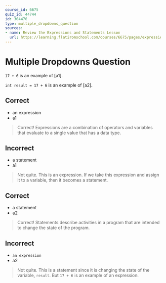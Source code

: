 ```yaml
---
course_id: 6675
quiz_id: 44744
id: 304470
type: multiple_dropdowns_question
sources:
- name: Review the Expressions and Statements Lesson
  url: https://learning.flatironschool.com/courses/6675/pages/expressions-and-statements?module_item_id=537115
---
```


# Multiple Dropdowns Question

`17 + 6` is an example of [a1].

`int result = 17 + 6` is an example of [a2].

## Correct

- an expression
- a1

> Correct! Expressions are a combination of operators and variables that
> evaluate to a single value that has a data type.

## Incorrect

- a statement
- a1

> Not quite. This is an expression. If we take this expression and assign it to
> a variable, then it becomes a statement.

## Correct

- a statement
- a2

> Correct! Statements describe activities in a program that are intended to
> change the state of the program.

## Incorrect

- `an expression`
- a2

> Not quite. This is a statement since it is changing the state of the variable,
> `result`. But `17 + 6` is an example of an expression.
